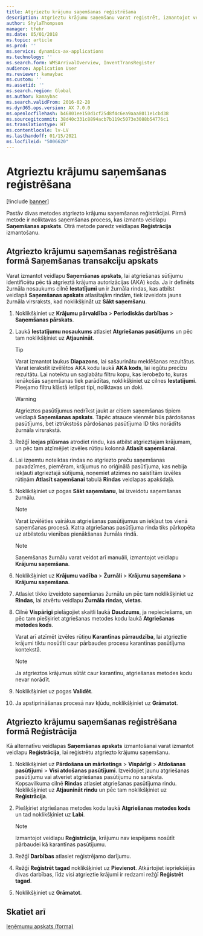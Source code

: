 ```yaml
---
title: Atgrieztu krājumu saņemšanas reģistrēšana
description: Atgrieztu krājumu saņemšanu varat reģistrēt, izmantojot veidlapu Saņemšanas apskats vai veidlapu Reģistrācija.
author: ShylaThompson
manager: tfehr
ms.date: 05/01/2018
ms.topic: article
ms.prod: ''
ms.service: dynamics-ax-applications
ms.technology: ''
ms.search.form: WMSArrivalOverview, InventTransRegister
audience: Application User
ms.reviewer: kamaybac
ms.custom: ''
ms.assetid: ''
ms.search.region: Global
ms.author: kamaybac
ms.search.validFrom: 2016-02-28
ms.dyn365.ops.version: AX 7.0.0
ms.openlocfilehash: b46801ee150d1cf25d8f4c6ea9aaa8011e1cbd38
ms.sourcegitcommit: 38d40c331c8894acb7b119c5073e3088b54776c1
ms.translationtype: HT
ms.contentlocale: lv-LV
ms.lasthandoff: 01/15/2021
ms.locfileid: "5006620"
---
```

# <a name="register-the-receipt-of-returned-items"></a>Atgrieztu krājumu saņemšanas reģistrēšana 

[!include [banner](../includes/banner.md)]


Pastāv divas metodes atgriezto krājumu saņemšanas reģistrācijai. Pirmā metode ir noliktavas saņemšanas process, kas izmanto veidlapu **Saņemšanas apskats**. Otrā metode paredz veidlapas **Reģistrācija** izmantošanu.

## <a name="register-the-receipt-of-returned-items-in-the-arrival-overview-form"></a>Atgriezto krājumu saņemšanas reģistrēšana formā Saņemšanas transakciju apskats

Varat izmantot veidlapu **Saņemšanas apskats**, lai atgriešanas sūtījumu identificētu pēc tā atgrieztā krājuma autorizācijas (AKA) koda. Ja ir definēts žurnāla nosaukums cilnē **Iestatījumi** un ir žurnāla rindas, kas atbilst veidlapā **Saņemšanas apskats** atlasītajām rindām, tiek izveidots jauns žurnāla virsraksts, kad noklikšķināt uz **Sākt saņemšanu**.

1.  Noklikšķiniet uz **Krājumu pārvaldība** \> **Periodiskās darbības** \> **Saņemšanas pārskats**.

2.  Laukā **Iestatījumu nosaukums** atlasiet **Atgriešanas pasūtījums** un pēc tam noklikšķiniet uz **Atjaunināt**.
    

    > [!TIP]
    > <P>Varat izmantot laukus <STRONG>Diapazons</STRONG>, lai sašaurinātu meklēšanas rezultātus. Varat ierakstīt izvēlētos AKA kodu laukā <STRONG>AKA kods</STRONG>, lai iegūtu precīzu rezultātu. Lai noteiktu un saglabātu filtru kopu, kas ierobežo to, kuras ienākošās saņemšanas tiek parādītas, noklikšķiniet uz cilnes <STRONG>Iestatījumi</STRONG>. Pieejamo filtru klāstā ietilpst tipi, noliktavas un doki.</P>

    

    > [!WARNING]
    > <P>Atgrieztos pasūtījumus nedrīkst jaukt ar citiem saņemšanas tipiem veidlapā <STRONG>Saņemšanas apskats</STRONG>. Tāpēc atsauce vienmēr būs pārdošanas pasūtījums, bet iztrūkstošs pārdošanas pasūtījuma ID tiks norādīts žurnāla virsrakstā.</P>



3.  Režģī **Ieejas plūsmas** atrodiet rindu, kas atbilst atgrieztajam krājumam, un pēc tam atzīmējiet izvēles rūtiņu kolonnā **Atlasīt saņemšanai**.

4.  Lai izņemtu noteiktas rindas no atgriezto preču saņemšanas pavadzīmes, piemēram, krājumus no oriģinālā pasūtījuma, kas nebija iekļauti atgrieztajā sūtījumā, noņemiet atzīmes no saistītām izvēles rūtiņām **Atlasīt saņemšanai** tabulā **Rindas** veidlapas apakšdaļā.

5.  Noklikšķiniet uz pogas **Sākt saņemšanu**, lai izveidotu saņemšanas žurnālu.
    

    > [!NOTE]
    > <P>Varat izvēlēties vairākus atgriešanas pasūtījumus un iekļaut tos vienā saņemšanas procesā. Katra atgriešanas pasūtījuma rinda tiks pārkopēta uz atbilstošu vienības pienākšanas žurnāla rindā.</P>

    

    > [!NOTE]
    > <P>Saņemšanas žurnālu varat veidot arī manuāli, izmantojot veidlapu <STRONG>Krājumu saņemšana</STRONG>. 



6.  Noklikšķiniet uz **Krājumu vadība** \> **Žurnāli** \> **Krājumu saņemšana** \> **Krājumu saņemšana**.

7.  Atlasiet tikko izveidoto saņemšanas žurnālu un pēc tam noklikšķiniet uz **Rindas**, lai atvērtu veidlapu **Žurnāla rindas, vietas**.

8.  Cilnē **Vispārīgi** pielāgojiet skaitli laukā **Daudzums**, ja nepieciešams, un pēc tam piešķiriet atgriešanas metodes kodu laukā **Atgriešanas metodes kods**.
    
    Varat arī atzīmēt izvēles rūtiņu **Karantīnas pārraudzība**, lai atgrieztie krājumi tiktu nosūtīti caur pārbaudes procesu karantīnas pasūtījuma kontekstā.
    

    > [!NOTE]
    > <P>Ja atgrieztos krājumus sūtāt caur karantīnu, atgriešanas metodes kodu nevar norādīt.</P>



9.  Noklikšķiniet uz pogas **Validēt**.

10. Ja apstiprināšanas procesā nav kļūdu, noklikšķiniet uz **Grāmatot**.

## <a name="register-the-receipt-of-returned-items-in-the-registration-form"></a>Atgriezto krājumu saņemšanas reģistrēšana formā Reģistrācija

Kā alternatīvu veidlapas **Saņemšanas apskats** izmantošanai varat izmantot veidlapu **Reģistrācija**, lai reģistrētu atgriezto krājumu saņemšanu.

1.  Noklikšķiniet uz **Pārdošana un mārketings** \> **Vispārīgi** \> **Atdošanas pasūtījumi** \> **Visi atdošanas pasūtījumi**. Izveidojiet jaunu atgriešanas pasūtījumu vai atveriet atgriešanas pasūtījumu no saraksta. Kopsavilkuma cilnē **Rindas** atlasiet atgriešanas pasūtījuma rindu. Noklikšķiniet uz **Atjaunināt rindu** un pēc tam noklikšķiniet uz **Reģistrācija**.

2.  Piešķiriet atgriešanas metodes kodu laukā **Atgriešanas metodes kods** un tad noklikšķiniet uz **Labi**.
    

    > [!NOTE]
    > <P>Izmantojot veidlapu <STRONG>Reģistrācija</STRONG>, krājumu nav iespējams nosūtīt pārbaudei kā karantīnas pasūtījumu.</P>



3.  Režģī **Darbības** atlasiet reģistrējamo darījumu.

4.  Režģī **Reģistrēt tagad** noklikšķiniet uz **Pievienot**. Atkārtojiet iepriekšējās divas darbības, līdz visi atgrieztie krājumi ir redzami režģī **Reģistrēt tagad**.

5.  Noklikšķiniet uz **Grāmatot**.

## <a name="see-also"></a>Skatiet arī

[Ieņēmumu apskats (forma)](https://technet.microsoft.com/library/hh227654\(v=ax.60\))

  



